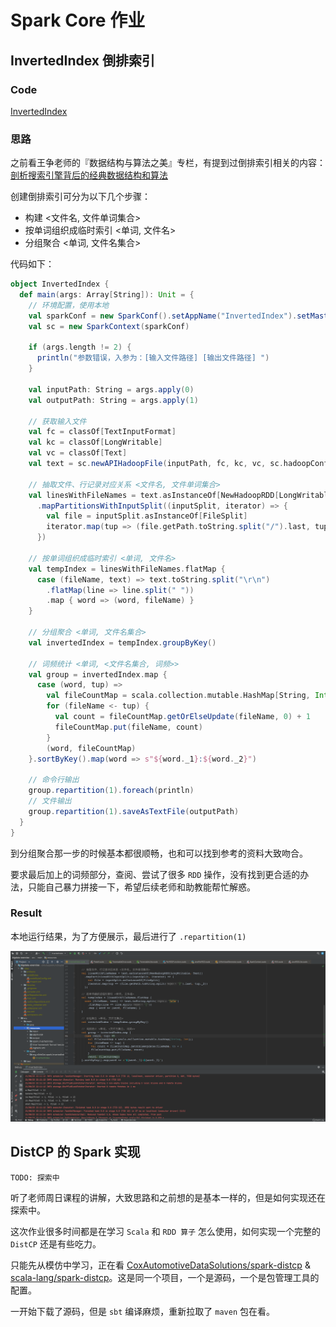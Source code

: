 # Spark Core 作业

## InvertedIndex 倒排索引

### Code

[InvertedIndex](../../bigdata-exercise/src/main/scala/org/n0nb0at/spark/invertedindex/InvertedIndex.scala)

### 思路

之前看王争老师的『数据结构与算法之美』专栏，有提到过倒排索引相关的内容：[剖析搜索引擎背后的经典数据结构和算法](https://time.geekbang.org/column/article/79433)

创建倒排索引可分为以下几个步骤：

- 构建 <文件名, 文件单词集合>
- 按单词组织成临时索引 <单词, 文件名>
- 分组聚合 <单词, 文件名集合>

代码如下：

``` Scala
object InvertedIndex {
  def main(args: Array[String]): Unit = {
    // 环境配置，使用本地
    val sparkConf = new SparkConf().setAppName("InvertedIndex").setMaster("local")
    val sc = new SparkContext(sparkConf)

    if (args.length != 2) {
      println("参数错误，入参为：[输入文件路径] [输出文件路径] ")
    }

    val inputPath: String = args.apply(0)
    val outputPath: String = args.apply(1)

    // 获取输入文件
    val fc = classOf[TextInputFormat]
    val kc = classOf[LongWritable]
    val vc = classOf[Text]
    val text = sc.newAPIHadoopFile(inputPath, fc, kc, vc, sc.hadoopConfiguration)

    // 抽取文件、行记录对应关系 <文件名, 文件单词集合>
    val linesWithFileNames = text.asInstanceOf[NewHadoopRDD[LongWritable, Text]]
      .mapPartitionsWithInputSplit((inputSplit, iterator) => {
        val file = inputSplit.asInstanceOf[FileSplit]
        iterator.map(tup => (file.getPath.toString.split("/").last, tup._2))
      })

    // 按单词组织成临时索引 <单词, 文件名>
    val tempIndex = linesWithFileNames.flatMap {
      case (fileName, text) => text.toString.split("\r\n")
        .flatMap(line => line.split(" "))
        .map { word => (word, fileName) }
    }

    // 分组聚合 <单词, 文件名集合>
    val invertedIndex = tempIndex.groupByKey()

    // 词频统计 <单词, <文件名集合, 词频>>
    val group = invertedIndex.map {
      case (word, tup) =>
        val fileCountMap = scala.collection.mutable.HashMap[String, Int]()
        for (fileName <- tup) {
          val count = fileCountMap.getOrElseUpdate(fileName, 0) + 1
          fileCountMap.put(fileName, count)
        }
        (word, fileCountMap)
    }.sortByKey().map(word => s"${word._1}:${word._2}")

    // 命令行输出
    group.repartition(1).foreach(println)
    // 文件输出
    group.repartition(1).saveAsTextFile(outputPath)
  }
}
```

到分组聚合那一步的时候基本都很顺畅，也和可以找到参考的资料大致吻合。

要求最后加上的词频部分，查阅、尝试了很多 `RDD` 操作，没有找到更合适的办法，只能自己暴力拼接一下，希望后续老师和助教能帮忙解惑。

### Result

本地运行结果，为了方便展示，最后进行了 `.repartition(1)`

![InvertedIndex](InvertedIndex.png)

## DistCP 的 Spark 实现

``` Shell
TODO: 探索中
```

听了老师周日课程的讲解，大致思路和之前想的是基本一样的，但是如何实现还在探索中。

这次作业很多时间都是在学习 `Scala` 和 `RDD 算子` 怎么使用，如何实现一个完整的 `DistCP` 还是有些吃力。

只能先从模仿中学习，正在看 [CoxAutomotiveDataSolutions/spark-distcp](https://github.com/CoxAutomotiveDataSolutions/spark-distcp) & [scala-lang/spark-distcp](https://index.scala-lang.org/coxautomotivedatasolutions/spark-distcp/spark-distcp/0.2.2?target=_2.12)。这是同一个项目，一个是源码，一个是包管理工具的配置。

一开始下载了源码，但是 `sbt` 编译麻烦，重新拉取了 `maven` 包在看。

